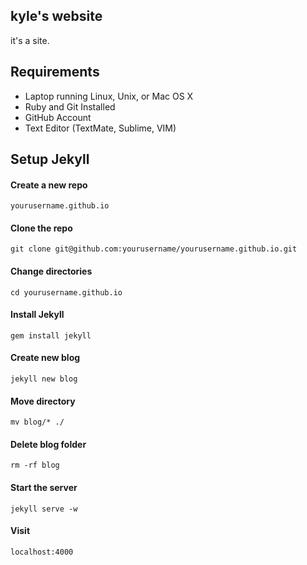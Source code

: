 ## kyle's website

it's a site.

## Requirements
* Laptop running Linux, Unix, or Mac OS X
* Ruby and Git Installed
* GitHub Account
* Text Editor (TextMate, Sublime, VIM)

## Setup Jekyll

#### Create a new repo
```
yourusername.github.io
```

#### Clone the repo
```
git clone git@github.com:yourusername/yourusername.github.io.git
```

#### Change directories
```
cd yourusername.github.io
```

#### Install Jekyll
```
gem install jekyll
```

#### Create new blog
```
jekyll new blog
```

#### Move directory
```
mv blog/* ./
```

#### Delete blog folder
```
rm -rf blog
```

#### Start the server
```
jekyll serve -w
```

#### Visit
```
localhost:4000
```